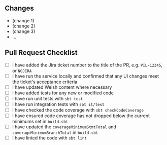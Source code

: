 ## Changes
- (change 1)
- (change 2)
- (change 3)
- ...

## Pull Request Checklist
* [ ] I have added the Jira ticket number to the title of the PR, e.g. `PIL-12345`, or `NOJIRA`
* [ ] I have run the service locally and confirmed that any UI changes meet the ticket's acceptance criteria
* [ ] I have updated Welsh content where necessary
* [ ] I have added tests for any new or modified code
* [ ] I have run unit tests with `sbt test`
* [ ] I have run integration tests with `sbt it/test`
* [ ] I have checked the code coverage with `sbt checkCodeCoverage`
* [ ] I have ensured code coverage has not dropped below the current minimums set in `build.sbt`
* [ ] I have updated the `coverageMinimumStmtTotal` and `coverageMinimumBranchTotal` in `build.sbt`
* [ ] I have linted the code with `sbt lint`
